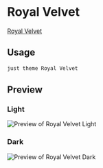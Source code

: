 # Royal Velvet

[Royal Velvet](https://github.com/caro401)

## Usage

```bash
just theme Royal Velvet
```

## Preview

### Light

![Preview of Royal Velvet Light](preview-light.png)

### Dark

![Preview of Royal Velvet Dark](preview-dark.png)

